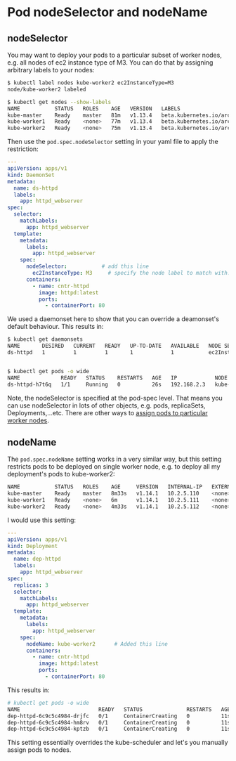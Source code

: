 # Pod nodeSelector and nodeName


## nodeSelector
You may want to deploy your pods to a particular subset of worker nodes, e.g. all nodes of ec2 instance type of M3. You can do that by assigning arbitrary labels to your nodes:


```bash
$ kubectl label nodes kube-worker2 ec2InstanceType=M3
node/kube-worker2 labeled

$ kubectl get nodes --show-labels
NAME           STATUS   ROLES    AGE   VERSION   LABELS
kube-master    Ready    master   81m   v1.13.4   beta.kubernetes.io/arch=amd64,beta.kubernetes.io/os=linux,kubernetes.io/hostname=kube-master,node-role.kubernetes.io/master=
kube-worker1   Ready    <none>   77m   v1.13.4   beta.kubernetes.io/arch=amd64,beta.kubernetes.io/os=linux,kubernetes.io/hostname=kube-worker1
kube-worker2   Ready    <none>   75m   v1.13.4   beta.kubernetes.io/arch=amd64,beta.kubernetes.io/os=linux,ec2InstanceType=M3,kubernetes.io/hostname=kube-worker2

```

Then use the ``pod.spec.nodeSelector`` setting in your yaml file to apply the restriction:

```yaml
---
apiVersion: apps/v1
kind: DaemonSet
metadata:
  name: ds-httpd
  labels:
    app: httpd_webserver
spec:
  selector:
    matchLabels:
      app: httpd_webserver
  template:
    metadata:
      labels:
        app: httpd_webserver
    spec:
      nodeSelector:           # add this line
        ec2InstanceType: M3     # specify the node label to match with.
      containers:
        - name: cntr-httpd
          image: httpd:latest 
          ports:
            - containerPort: 80
```

We used a daemonset here to show that you can override a deamonset's default behaviour. This results in:


```bash
$ kubectl get daemonsets
NAME       DESIRED   CURRENT   READY   UP-TO-DATE   AVAILABLE   NODE SELECTOR        AGE
ds-httpd   1         1         1       1            1           ec2InstanceType=M3   22s


$ kubectl get pods -o wide
NAME             READY   STATUS    RESTARTS   AGE   IP            NODE           NOMINATED NODE   READINESS GATES
ds-httpd-h7t6q   1/1     Running   0          26s   192.168.2.3   kube-worker2   <none>           <none>
```

Note, the nodeSelector is specified at the pod-spec level. That means you can use nodeSelector in lots of other objects, e.g. pods, replicaSets, Deployments,...etc. There are other ways to [assign pods to particular worker nodes](https://kubernetes.io/docs/concepts/configuration/assign-pod-node/).



## nodeName

The ``pod.spec.nodeName`` setting works in a very similar way, but this setting restricts pods to be deployed on single worker node, e.g. to deploy all my deployment's pods to kube-worker2:

```bash
NAME           STATUS   ROLES    AGE     VERSION   INTERNAL-IP   EXTERNAL-IP   OS-IMAGE             KERNEL-VERSION      CONTAINER-RUNTIME
kube-master    Ready    master   8m33s   v1.14.1   10.2.5.110    <none>        Ubuntu 16.04.5 LTS   4.4.0-131-generic   docker://18.6.1
kube-worker1   Ready    <none>   6m      v1.14.1   10.2.5.111    <none>        Ubuntu 16.04.5 LTS   4.4.0-131-generic   docker://18.6.1
kube-worker2   Ready    <none>   4m33s   v1.14.1   10.2.5.112    <none>        Ubuntu 16.04.5 LTS   4.4.0-131-generic   docker://18.6.1
```

I would use this setting:

```yaml
---
apiVersion: apps/v1
kind: Deployment
metadata:
  name: dep-httpd
  labels:
    app: httpd_webserver
spec:
  replicas: 3
  selector:
    matchLabels:
      app: httpd_webserver
  template:
    metadata:
      labels:
        app: httpd_webserver
    spec:
      nodeName: kube-worker2      # Added this line
      containers:
        - name: cntr-httpd
          image: httpd:latest 
          ports:
            - containerPort: 80
```

This results in:

```bash
# kubectl get pods -o wide
NAME                         READY   STATUS              RESTARTS   AGE   IP       NODE           NOMINATED NODE   READINESS GATES
dep-httpd-6c9c5c4984-drjfc   0/1     ContainerCreating   0          11s   <none>   kube-worker2   <none>           <none>
dep-httpd-6c9c5c4984-hm8rv   0/1     ContainerCreating   0          11s   <none>   kube-worker2   <none>           <none>
dep-httpd-6c9c5c4984-kptzb   0/1     ContainerCreating   0          11s   <none>   kube-worker2   <none>           <none>
```




This setting essentially overrides the kube-scheduler and let's you manually assign pods to nodes. 
